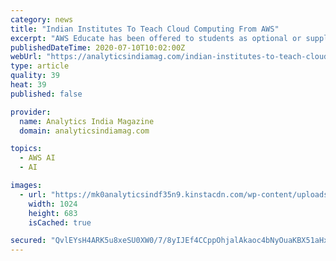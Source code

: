 ```yaml
---
category: news
title: "Indian Institutes To Teach Cloud Computing From AWS"
excerpt: "AWS Educate has been offered to students as optional or supplementary learning in higher education institutions. Based on the successful adoption of AWS Educate and value offered to students, the high"
publishedDateTime: 2020-07-10T10:02:00Z
webUrl: "https://analyticsindiamag.com/indian-institutes-to-teach-cloud-computing-from-aws/"
type: article
quality: 39
heat: 39
published: false

provider:
  name: Analytics India Magazine
  domain: analyticsindiamag.com

topics:
  - AWS AI
  - AI

images:
  - url: "https://mk0analyticsindf35n9.kinstacdn.com/wp-content/uploads/2020/07/AWS.jpg"
    width: 1024
    height: 683
    isCached: true

secured: "QvlEYsH4ARK5u8xeSU0XW0/7/8yIJEf4CCppOhjalAkaoc4bNyOuaKBX51aHxwjvDkUWmWodzHkSrdaxhJbUCG+WQhtHQYiOel6E36sALFm3/izxFAMSERIAdMpzRlNrZAFd5YFGXGMEV06TR1/kLg93OO2peasSG3BihDP625dA/0mYDQEDrp1Z8zJC1DbyZjc+cputK9+VzkMKuLzqmsjnx5qa0KmEb+5EWWrvl3uNczwD4l6lGusrePuDmXd+kohhmI5HBmWJFpVxNpKJH1LPka+srmlqBJ1mUGgRkhM5Vj1uiFDyukdMXH1jwNHHxQ0r9r7zDRh0YQDYiQ1DxA==;dsot5aTK6WcgWjaR/eLHQg=="
---
```


